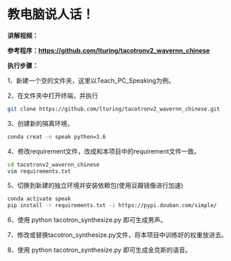 # 教电脑说人话！
**讲解视频：**

**参考程序：https://github.com/lturing/tacotronv2_wavernn_chinese**

**执行步骤：**

1、新建一个空的文件夹，这里以Teach_PC_Speaking为例。

2、在文件夹中打开终端，并执行 
```bash
git clone https://github.com/lturing/tacotronv2_wavernn_chinese.git
```
3、创建新的隔离环境，
```bash
conda creat -n speak python=3.6
```

4、修改requirement文件，改成和本项目中的requirement文件一致。
```bash
cd tacotronv2_wavernn_chinese
vim requirements.txt
```

5、切换到新建的独立环境并安装依赖包(使用豆瓣镜像进行加速)
```bash
conda activate speak
pip install -r requirements.txt -i https://pypi.douban.com/simple/
```

6、使用 python tacotron_synthesize.py 即可生成男声。

7、修改或替换tacotron_synthesize.py文件，将本项目中训练好的权重放进去。

8、使用 python tacotron_synthesize.py 即可生成金克斯的语音。